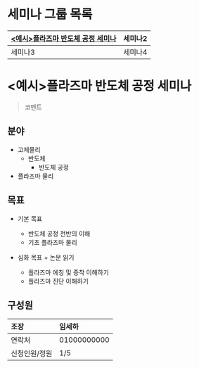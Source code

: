 
# 세미나 그룹 목록
[<예시>플라즈마 반도체 공정 세미나](https://github.com/Yoon0618/PhysicsSpaceSeminar/blob/main/README.md#%EC%98%88%EC%8B%9C%ED%94%8C%EB%9D%BC%EC%A6%88%EB%A7%88-%EB%B0%98%EB%8F%84%EC%B2%B4-%EA%B3%B5%EC%A0%95-%EC%84%B8%EB%AF%B8%EB%82%98)|세미나2
:---|:---
세미나3|세미나4

# <예시>플라즈마 반도체 공정 세미나

> 코멘트

## 분야
+ 고체물리
	+ 반도체
		+ 반도체 공정
+ 플라즈마 물리

## 목표

+ 기본 목표
	+ 반도체 공정 전반의 이해
	+ 기초 플라즈마 물리

+ 심화 목표
        + 논문 읽기 
	+ 플라즈마 에칭 및 증착 이해하기
	+ 플라즈마 진단 이해하기

## 구성원
조장|임세하
:---|:---
연락처|01000000000
신청인원/정원|1/5




